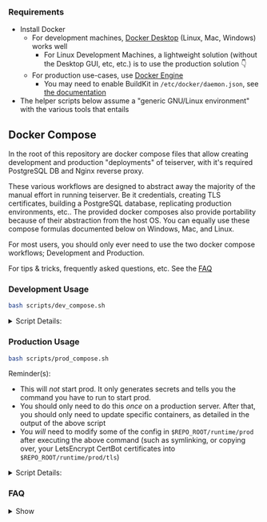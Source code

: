 ### Requirements
- Install Docker
  - For development machines, [Docker Desktop](https://docs.docker.com/engine/install/#desktop) (Linux, Mac, Windows) works well
    - For Linux Development Machines, a lightweight solution (without the Desktop GUI, etc, etc.) is to use the production solution 👇
  - For production use-cases, use [Docker Engine](https://docs.docker.com/engine/install/#server)
    - You may need to enable BuildKit in `/etc/docker/daemon.json`, see [the documentation](https://docs.docker.com/build/buildkit/#getting-started)
- The helper scripts below assume a "generic GNU/Linux environment" with the various tools that entails

## Docker Compose
In the root of this repository are docker compose files that allow creating development and production
"deployments" of teiserver, with it's required PostgreSQL DB and Nginx reverse proxy.

These various workflows are designed to abstract away the majority of the manual effort in running teiserver. Be it credentials, 
creating TLS certificates, building a PostgreSQL database, replicating production environments, etc.. The provided 
docker composes also provide portability because of their abstraction from the host OS. You can equally use these 
compose formulas documented below on Windows, Mac, and Linux.

For most users, you should only ever need to use the two docker compose workflows; Development and Production.

For tips & tricks, frequently asked questions, etc. See the [FAQ](#faq)

### Development Usage

```bash
bash scripts/dev_compose.sh
```

<details>
  <summary>Script Details:</summary>

- Creates various dynamically generated secrets for development located at `$REPO_ROOT/runtime/dev`.
  These secrets include TLS certificate(s) for Nginx and `teiserver`, database users, passwords, etc.
  There is no need for you to edit these secrets. This will generate TLS certificates and Diffie Hellman parameters
  for TLS. These credentials (because it's a development environment) are not rotated upon repeated deployments
- Issue the command to docker to build the various containers (Nginx, PostgreSQL, teiserver)
- Run the containers (when any of their dependent components are healthy and ready to accept connections)
- Mount all the local development directories and files within the repository into the container.
- Automatically display all logs from all the containerized components
- Upon exiting, stop the docker compose deployment (so it's not just silently continuing to run in the background)
</details>

### Production Usage

```bash
bash scripts/prod_compose.sh
```

Reminder(s): 
- This will *not* start prod. It only generates secrets and tells you the command you have to run to start prod.
- You should only need to do this *once* on a production server. After that, you should only need to update specific
  containers, as detailed in the output of the above script
- You *will* need to modify some of the config in `$REPO_ROOT/runtime/prod` after executing the above command
  (such as symlinking, or copying over, your LetsEncrypt CertBot certificates into `$REPO_ROOT/runtime/prod/tls`)

<details>
  <summary>Script Details:</summary>

- Does pretty much the same thing that the development workflow does, but guarantees that each time you run this command,
  many of the credentials used between services are automatically changed and rotated.
- Does *not* mount any local directories into the container(s). The container(s) is isolated from your local environment
- Finally the script prints out general commands you'll use to create, delete, and update the production deployment
</details>

### FAQ
<details>
  <summary>Show</summary>

- I'm trying to run `iex` on teiserver.
  - Open a shell to the teiserver container (a lot like ssh without creds) `docker exec -it teiserver-teiserver-1 /bin/bash`
  - Run `iex` like you normally would
- I want to "hot-reload" a module in development `teiserver`
  - Open a shell like you would for the question above. Since the development version of teiserver container has all of
    your local development directories mounted, and `teiserver` in development is started with `mix phx.server`, you
    can simply `iex` the server and reload the relevant modules to your hearts content.
  - Alternatively, if you can simply restart the `teiserver` container: `docker restart teiserver-teiserver-1` which
    will just "rerun" `mix phx.server`
- How do I know what containers are and are not running?
  - `docker ps` will show you what is running, or trying to run. For this repo's docker-compose, it will also tell you
    if individual components are healthy or not.
  - `docker ps -a` will show stopped containers
- I only want to see a specific containers logs.
  - `docker logs CONTAINER-NAME` (add -f to "follow" logs)
- I'm trying to understand resource utilization (I wanna run htop)
  - You shouldn't need to do this in the container. Containers are not VM's, so you can do this on your host and see everything and more :>
  - Note that some Docker Desktop deployments, such as the one for Mac and Windows, utilize a VM to run the Docker Engine.
    So this method will not work for those types of platforms. Easiest thing to do would be to pop a shell in the 
    specific container and install the relevant tools at runtime.
- I want to connect to the database and run SQL queries manually
  - The easiest way would be to pop a shell within the PostgreSQL container like you do for teiserver; `docker exec -it teiserver-postgresql-1 /bin/bash`
  - Run `psql` to access the DB. You can find the credentials and users within `runtime/` for your specific env, *or* 
    look at the environment variables within the PostgreSQL container.
- I want to migrate PostgreSQL databases between some PostgreSQL database I have and the containerized DB.
  - I would recommend using SSH local port forwarding to port-forward the various required ports between the 
    various hosts. SSH local port forwarding will allow you to bypass a lot of the segmentation built into this 
    by design.
  - Then once you've got the ports "in-range" to communicate with each other, do a normal PostgreSQL migration :>
</details>
